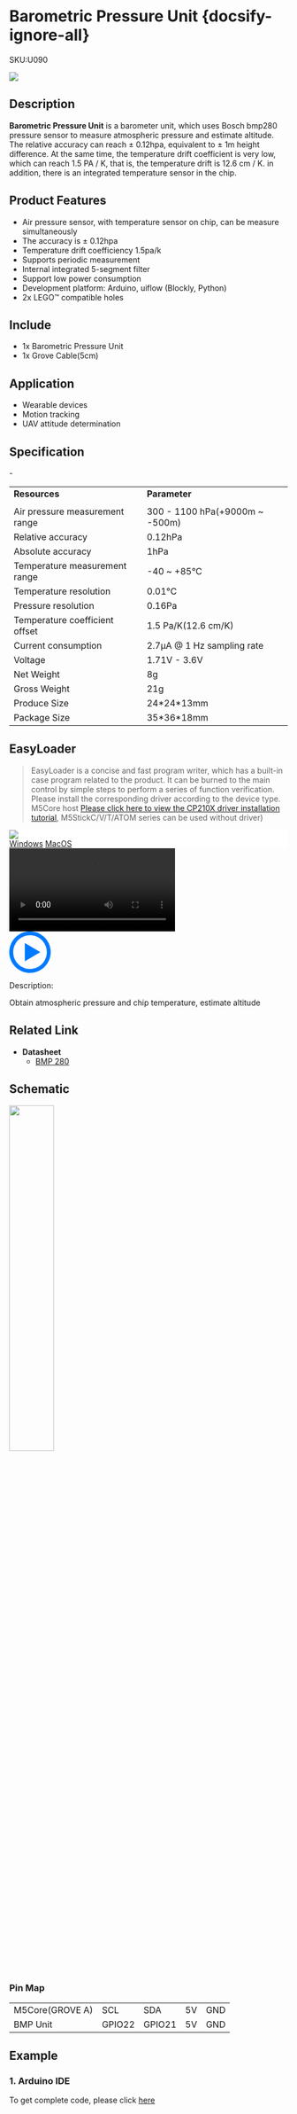# Barometric Pressure Unit {docsify-ignore-all}

<el-tag effect="plain">SKU:U090</el-tag>

<div class="product_pic"><img src="assets/img/product_pics/unit/bps/bps.webp"></div>

## Description

**Barometric Pressure Unit**  is a barometer unit, which uses Bosch bmp280 pressure sensor to measure atmospheric pressure and estimate altitude. The relative accuracy can reach ± 0.12hpa, equivalent to ± 1m height difference. At the same time, the temperature drift coefficient is very low, which can reach 1.5 PA / K, that is, the temperature drift is 12.6 cm / K. in addition, there is an integrated temperature sensor in the chip.

## Product Features

- Air pressure sensor, with temperature sensor on chip, can be measure simultaneously
- The accuracy is ± 0.12hpa
- Temperature drift coefficiency 1.5pa/k
- Supports periodic measurement
- Internal integrated 5-segment filter
- Support low power consumption
- Development platform: Arduino, uiflow (Blockly, Python)
- 2x LEGO™ compatible holes

## Include

- 1x Barometric Pressure Unit
- 1x Grove Cable(5cm)

## Application

- Wearable devices
- Motion tracking
- UAV attitude determination

## Specification

<table>
   <tr style="font-weight:bold">
      <td>Resources</td>
      <td>Parameter</td>
   </tr>
   <tr>
      <td></td>
      <td></td>
   </tr>
   <tr>
      <td>Air pressure measurement range</td>
      <td>300 - 1100 hPa(+9000m ~ -500m)</td>
   </tr>
   <tr>
      <td>Relative accuracy</td>
      <td>0.12hPa</td>
   </tr>
   <tr>
      <td>Absolute accuracy</td>
      <td>1hPa</td>
   </tr>
   <tr>
      <td>Temperature measurement range</td>
      <td>-40 ~ +85°C</td>
   </tr>
   <tr>
      <td>Temperature resolution</td>
      <td>0.01°C</td>
   </tr>
   <tr>
      <td>Pressure resolution</td>
      <td>0.16Pa</td>
   </tr>
   <tr>
      <td>Temperature coefficient offset</td>
      <td>1.5 Pa/K(12.6 cm/K)</td>
   </tr>
   <tr>
      <td>Current consumption</td>
      <td>2.7μA @ 1 Hz sampling rate</td>
   </tr>
   <tr>
      <td>Voltage</td>
      <td>1.71V - 3.6V</td>
   </tr>
   <tr>
   <td>Net Weight</td>
      <td>8g</td>
   </tr>-
   <tr>
      <td>Gross Weight</td>
      <td>21g</td>
   </tr>
   <tr>
      <td>Produce Size</td>
      <td>24*24*13mm</td>
   </tr>
   <tr>
      <td>Package Size</td>
      <td>35*36*18mm</td>
   </tr>
 </table>

## EasyLoader

>EasyLoader is a concise and fast program writer, which has a built-in case program related to the product. It can be burned to the main control by simple steps to perform a series of function verification. Please install the corresponding driver according to the device type. M5Core host [Please click here to view the CP210X driver installation tutorial](en/arduino/arduino_development), M5StickC/V/T/ATOM series can be used without driver)

<div class="easyloader-box">
    <div style="background-color:white;">
        <div><img src="https://m5stack.oss-cn-shenzhen.aliyuncs.com/image/easyloader_intro.webp"></div>
        <div class="easyloader-btn">
            <a href="https://m5stack.oss-cn-shenzhen.aliyuncs.com/EasyLoader/Windows/UNIT/For%20M5Core/EasyLoader_BPS_Unit_With_M5Core.exe">Windows</a>
            <a href="https://m5stack.oss-cn-shenzhen.aliyuncs.com/EasyLoader/MacOS/UNIT/EasyLoader_BPS_Unit_For_M5Core_.dmg">MacOS</a>
        </div>
    </div>
    <div>
        <video id="example_video" controls>
            <source src="https://m5stack.oss-cn-shenzhen.aliyuncs.com/video/Product_example_video/Unit/BPS.mp4" type="video/mp4">
        </video>
        <div class="easyloader-mask">
        <a>
            <svg id="play-btn" t="1583228776634" class="icon" viewBox="0 0 1024 1024" version="1.1" xmlns="http://www.w3.org/2000/svg" p-id="4152" width="75" height="75"><path d="M512 0C229.216 0 0 229.216 0 512s229.216 512 512 512 512-229.216 512-512S794.784 0 512 0z m0 928C282.24 928 96 741.76 96 512S282.24 96 512 96s416 186.24 416 416-186.24 416-416 416zM384 288l384 224-384 224z" p-id="4153" fill="#007aff"></path></svg></a>
            <p>Description:</p>
            <p>Obtain atmospheric pressure and chip temperature, estimate altitude</p>
        </div>
    </div>
</div>

## Related Link

-  **Datasheet** 
    - [BMP 280](https://m5stack.oss-cn-shenzhen.aliyuncs.com/resource/docs/datasheet/hat/BMP280-DS001-11_en.pdf)

## Schematic

<img src="assets/img/product_pics/unit/bps/bps_sch.webp" width="40%">

### Pin Map

<table>
 <tr><td>M5Core(GROVE A)</td><td>SCL</td><td>SDA</td><td>5V</td><td>GND</td></tr>
 <tr><td>BMP Unit</td><td>GPIO22</td><td>GPIO21</td><td>5V</td><td>GND</td></tr>
</table>

## Example

### 1. Arduino IDE

To get complete code, please click [here](https://github.com/m5stack/M5-ProductExampleCodes/tree/master/Unit/BPS_Unit)

<script>

   var purchase_link = '';

   anchor_search(purchase_link);
   scrollFunc();

</script>